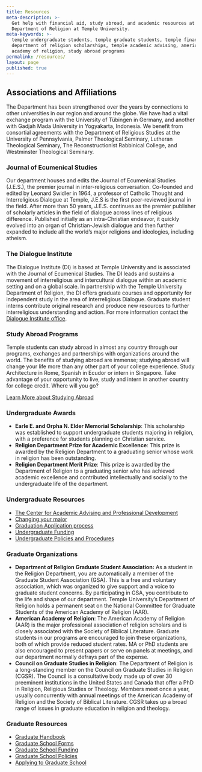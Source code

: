 ```yaml
---
title: Resources
meta-description: >-
  Get help with financial aid, study abroad, and academic resources at the
  Department of Religion at Temple University.
meta-keywords: >-
  temple undergraduate students, temple graduate students, temple financial aid,
  department of religion scholarships, temple academic advising, american
  academy of religion, study abroad programs
permalink: /resources/
layout: page
published: true
---
```

## Associations and Affiliations
The Department has been strengthened over the years by connections to other universities in our region and around the globe. We have had a vital exchange program with the University of Tübingen in Germany, and another with Gadjah Mada University in Yogyakarta, Indonesia. We benefit from consortial agreements with the Department of Religious Studies at the University of Pennsylvania, Palmer Theological Seminary, Lutheran Theological Seminary, The Reconstructionist Rabbinical College, and Westminster Theological Seminary. 

### Journal of Ecumenical Studies
Our department houses and edits the Journal of Ecumenical Studies (J.E.S.), the premier journal in inter-religious conversation. Co-founded and edited by Leonard Swidler in 1964, a professor of Catholic Thought and Interreligious Dialogue at Temple, J.E.S is the first peer-reviewed journal in the field. After more than 50 years, J.E.S. continues as the premier publisher of scholarly articles in the field of dialogue across lines of religious difference. Published initially as an intra-Christian endeavor, it quickly evolved into an organ of Christian-Jewish dialogue and then further expanded to include all the world’s major religions and ideologies, including atheism. 

### The Dialogue Institute
The Dialogue Institute (DI) is based at Temple University and is associated with the Journal of Ecumenical Studies. The DI leads and sustains a movement of interreligious and intercultural dialogue within an academic setting and on a global scale. In partnership with the Temple University Department of Religion, the DI offers graduate courses and opportunity for independent study in the area of Interreligious Dialogue. Graduate student interns contribute original research and produce new resources to further interreligious understanding and action. For more information contact the [Dialogue Institute office](mailto:info@dialogueinstitute.org).

### Study Abroad Programs
Temple students can study abroad in almost any country through our programs, exchanges and partnerships with organizations around the world. The benefits of studying abroad are immense; studying abroad will change your life more than any other part of your college experience. Study Architecture in Rome, Spanish in Ecudor or intern in Singapore. Take advantage of your opportunity to live, study and intern in another country for college credit. Where will you go? 

[Learn More about Studying Abroad](https://studyabroad.temple.edu/)

### Undergraduate Awards
- **Earle E. and Orpha N. Elder Memorial Scholarship**: This scholarship was established to support undergraduate students majoring in religion, with a preference for students planning on Christian service.
- **Religion Department Prize for Academic Excellence**: This prize is awarded by the Religion Department to a graduating senior whose work in religion has been outstanding.
- **Religion Department Merit Prize**: This prize is awarded by the Department of Religion to a graduating senior who has achieved academic excellence and contributed intellectually and socially to the undergraduate life of the department. 

### Undergraduate Resources
- [The Center for Academic Advising and Professional Development](https://liberalarts.temple.edu/advising)
- [Changing your major](http://www.temple.edu/studentaffairs/orientation/freshman-orientation/changing-your-major.asp)
- [Graduation Application process](http://www.temple.edu/registrar/students/graduation)
- [Undergraduate Funding](http://sfs.temple.edu/)
- [Undergraduate Policies and Procedures](http://bulletin.temple.edu/undergraduate/academic-policies/)

### Graduate Organizations
- **Department of Religion Graduate Student Association:** As a student in the Religion Department, you are automatically a member of the Graduate Student Association (GSA). This is a free and voluntary association, which was organized to give support and a voice to graduate student concerns. By participating in GSA, you contribute to the life and shape of our department. Temple University’s Department of Religion holds a permanent seat on the National Committee for Graduate Students of the American Academy of Religion (AAR).
- **American Academy of Religion**: The American Academy of Religion (AAR) is the major professional association of religion scholars and is closely associated with the Society of Biblical Literature. Graduate students in our programs are encouraged to join these organizations, both of which provide reduced student rates. MA or PhD students are also encouraged to present papers or serve on panels at meetings, and our department normally defrays part of the expense. 
- **Council on Graduate Studies in Religion**: The Department of Religion is a long-standing member on the Council on Graduate Studies in Religion (CGSR). The Council is a consultative body made up of over 30 preeminent institutions in the United States and Canada that offer a PhD in Religion, Religious Studies or Theology. Members meet once a year, usually concurrently with annual meetings of the American Academy of Religion and the Society of Biblical Literature. CGSR takes up a broad range of issues in graduate education in religion and theology. 

### Graduate Resources
- [Graduate Handbook](http://www.cla.temple.edu/africanamericanstudies/files/2017/04/AAAS-Grad-Handbook-Revised-2017-18-Final.pdf)
- [Graduate School Forms](http://www.temple.edu/grad/forms/index.htm)
- [Graduate School Funding](http://www.temple.edu/grad/finances/index.htm)
- [Graduate School Policies](http://www.temple.edu/grad/policies/index.htm)
- [Applying to Graduate School](http://www.temple.edu/grad/admissions/howtoapply.htm)
